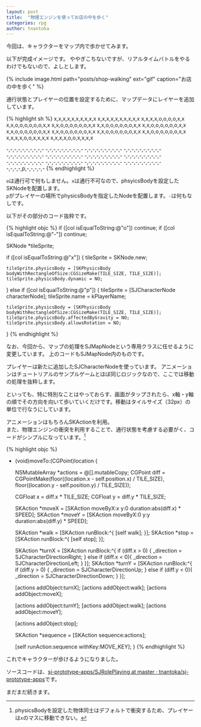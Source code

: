 ```yaml
---
layout: post
title:  "物理エンジンを使ってお店の中を歩く"
categories: rpg
author: tnantoka
---
```


今回は、キャラクターをマップ内で歩かせてみます。

以下が完成イメージです。
ややぎこちないですが、リアルタイムバトルをやるわけでもないので、よしとします。

{% include image.html path="posts/shop-walking" ext="gif" caption="お店の中を歩く" %}

通行状態とプレイヤーの位置を設定するために、マップデータにレイヤーを追加しています。

{% highlight sh %}
x,x,x,x,x,x,x,x,x,x
x,x,x,x,x,x,x,x,x,x
x,x,x,x,o,o,o,o,x,x
x,x,o,o,o,o,o,o,x,x
x,x,o,o,o,o,o,o,x,x
x,x,o,o,o,o,o,o,x,x
x,x,o,o,o,o,o,o,x,x
x,x,o,o,o,o,o,o,x,x
x,x,o,o,o,o,o,o,x,x
x,x,o,o,o,o,o,o,x,x
x,x,o,o,o,o,o,o,x,x
x,x,x,x,o,o,x,x,x,x
x,x,x,x,o,o,x,x,x,x

-,-,-,-,-,-,-,-,-,-
-,-,-,-,-,-,-,-,-,-
-,-,-,-,-,-,-,-,-,-
-,-,-,-,-,-,-,-,-,-
-,-,-,-,-,-,-,-,-,-
-,-,-,-,-,-,-,-,-,-
-,-,-,-,-,-,-,-,-,-
-,-,-,-,-,-,-,-,-,-
-,-,-,-,-,-,-,-,-,-
-,-,-,-,-,-,-,-,-,-
-,-,-,-,-,-,-,-,-,-
-,-,-,-,-,-,-,-,-,-
-,-,-,-,p,-,-,-,-,-
{% endhighlight %}

`o`は通行可で何もしません。`x`は通行不可なので、phsyicsBodyを設定したSKNodeを配置します。  
`p`がプレイヤーの場所でphysicsBodyを指定したNodeを配置します。`-`は何もなしです。

以下がその部分のコード抜粋です。

{% highlight objc %}
if ([col isEqualToString:@"o"]) continue;
if ([col isEqualToString:@"-"]) continue;

SKNode *tileSprite;

if ([col isEqualToString:@"x"]) {
    tileSprite = SKNode.new;
    
    tileSprite.physicsBody = [SKPhysicsBody bodyWithRectangleOfSize:CGSizeMake(TILE_SIZE, TILE_SIZE)];
    tileSprite.physicsBody.dynamic = NO;
    
} else if ([col isEqualToString:@"p"]) {
    tileSprite = [SJCharacterNode characterNode];
    tileSprite.name = kPlayerName;

    tileSprite.physicsBody = [SKPhysicsBody bodyWithRectangleOfSize:CGSizeMake(TILE_SIZE, TILE_SIZE)];
    tileSprite.physicsBody.affectedByGravity = NO;
    tileSprite.physicsBody.allowsRotation = NO;
    
}
{% endhighlight %}

なお、今回から、マップの処理をSJMapNodeという専用クラスに任せるように変更しています。
上のコードもSJMapNode内のものです。

プレイヤーは新たに追加したSJCharacterNodeを使っています。
アニメーションはチュートリアルのサンプルゲームとほぼ同じロジックなので、ここでは移動の処理を抜粋します。

といっても、特に特別なことはやっておらす、画面がタップされたら、x軸・y軸の順でその方向を向いて歩いていくだけです。移動はタイルサイズ（32px）の単位で行なうにしています。

アニメーションはもちろんSKActionを利用。  
また、物理エンジンの衝突を利用することで、通行状態を考慮する必要がく、コードがシンプルになっています。[^1]

{% highlight objc %}
- (void)moveTo:(CGPoint)location {
    
    NSMutableArray *actions = @[].mutableCopy;
    CGPoint diff = CGPointMake(floor((location.x - self.position.x) / TILE_SIZE), floor((location.y - self.position.y) / TILE_SIZE));
    
    CGFloat x = diff.x * TILE_SIZE;
    CGFloat y = diff.y * TILE_SIZE;
    
    SKAction *moveX = [SKAction moveByX:x y:0 duration:abs(diff.x) * SPEED];
    SKAction *moveY = [SKAction moveByX:0 y:y duration:abs(diff.y) * SPEED];
    
    SKAction *walk = [SKAction runBlock:^{
        [self walk];
    }];
    SKAction *stop = [SKAction runBlock:^{
        [self stop];
    }];
    
    SKAction *turnX = [SKAction runBlock:^{
        if (diff.x > 0) {
            _direction = SJCharacterDirectionRight;
        } else if (diff.x < 0){
            _direction = SJCharacterDirectionLeft;
        }
    }];
    SKAction *turnY = [SKAction runBlock:^{
        if (diff.y > 0) {
            _direction = SJCharacterDirectionUp;
        } else if (diff.y < 0){
            _direction = SJCharacterDirectionDown;
        }
    }];
    
    [actions addObject:turnX];
    [actions addObject:walk];
    [actions addObject:moveX];

    [actions addObject:turnY];
    [actions addObject:walk];
    [actions addObject:moveY];
    
    [actions addObject:stop];
    
    SKAction *sequence = [SKAction sequence:actions];
    
    [self runAction:sequence withKey:MOVE_KEY];
}
{% endhighlight %}

これでキャラクターが歩けるようになりました。

ソースコードは、[sj-prototype-apps/SJRolePlaying at master · tnantoka/sj-prototype-apps](https://github.com/tnantoka/sj-prototype-apps/tree/master/SJRolePlaying)です。

まだまだ続きます。

[^1]: physicsBodyを設定した物体同士はデフォルトで衝突するため、プレイヤーは`x`のマスに移動できない。
